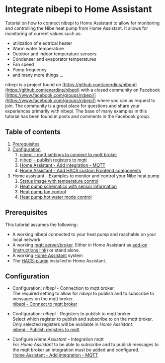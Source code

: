# Integrate nibepi to Home Assistant
Tutorial on how to connect nibepi to Home Assistant to allow for monitoring and controlling
the Nibe heat pump from Home Assistant. It allows for monitoring of current values such as:
- utilization of electrical heater
- Warm water temperature
- Outdoor and indoor temperature sensors
- Condenser and evaporator temperatures
- Fan speed
- Pump frequency
- and many more things....

nibepi is a project found on [https://github.com/anerdins/nibepi](https://github.com/anerdins/nibepi) 
with a closed community on Facebook [https://www.facebook.com/groups/nibepi/](https://www.facebook.com/groups/nibepi/)
where you can as request to join. The community is a great place for questions and share your experiences primarily
with nibepi. The base of many examples in this tutorial has been found in posts and comments in the Facebook group.

## Table of contents
1. [Prerequisites](#prerequisites)
2. [Configuration](#configuration)
   1. [nibepi - mqtt settings to connect to mqtt broker](nibepi-settings-mqtt.md)
   2. [nibepi - publish registers to mqtt](nibepi-registers-mqtt.md)
   3. [Home Assistant - Add integration - MQTT](HomeAssistant-mqtt-settings.md)
   4. [Home Assistant - Add HACS custom Frontend components](HomeAssistant-HACS-Add_Components.md)
3. Home assistant - Examples to monitor and control your Nibe heat pump
   1. [Status image with temperature control](configs/status_image_with_temperature_control/status_image_with_temperature_control.md)
   2. [Heat pump schematics with sensor information](configs/heat_pump_schematics_with_sensors/Hassio_Heat_pump_schematics_with_sensors.md)
   3. [Heat pump fan control](configs/fan_control/Hassio_Fan_control.md)
   4. [Heat pump hot water mode control](configs/hot_water_mode/Hassio_Hot_water_mode.md)

## Prerequisites
This tutorial assumes the following:
- A working nibepi connected to your heat pump and reachable on your local network
- A working [mqtt server/broker](https://mqtt.org/). Either in Home Assistant as [add-on (instructions link)](https://github.com/home-assistant/addons/blob/174f8e66d0eaa26f01f528beacbde0bd111b711c/mosquitto/DOCS.md#how-to-use) or stand alone.
- A working [Home Assistant](https://www.home-assistant.io/) system
- The [HACS-plugin](https://hacs.xyz/) installed in Home Assistant.


## Configuration
- Configuration:  _nibepi_ - Connection to mqtt broker  
  The required setting to allow for _nibepi_ to publish and to subscribe to messages on the mqtt broker.  
  [nibepi - Connect to mqtt broker](nibepi-settings-mqtt.md)
   

- Configuration:  _nibepi_ - Registers to publish to mqtt broker  
  Select which register to publish and subscribe to on the mqtt broker. Only selected registers will be
  available in _Home Assistant_.  
  [nibepi - Publish registers to mqtt](nibepi-registers-mqtt.md)   


- Configure _Home Assistant_ - Integration mqtt  
  For _Home Assistant_ to be able to subscribe and to publish messages to the mqtt broker an integration must be
  added and configured.  
  [Home Assistant - Add integration - MQTT](HomeAssistant-mqtt-settings.md)